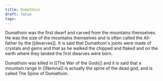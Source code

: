 ```yaml
---
title: Dumathoin
draft: false
tags:
---
```

 
Dumathoin was the first dwarf and carved from the mountains themselves. He was the size of the mountains themselves and is often called the All-father by the [[dwarves]]. It is said that Dumathoin's joints were made of crystals and gems and that as he walked the chipped and flaked and on the earth where they landed the first dwarves were born. 

Dumathoin was killed in [[The War of the Gods]] and it is said that a mountain range in [[Nemna]] is actually the spine of the dead god, and is called The Spine of Dumathoin. 